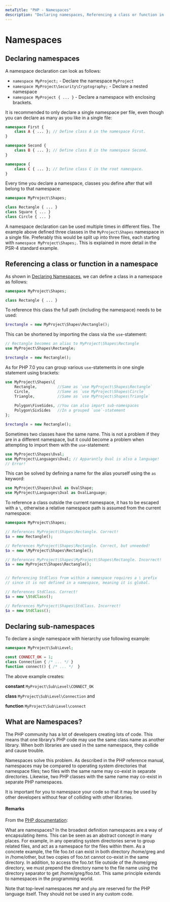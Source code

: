 ```yaml
---
metaTitle: "PHP - Namespaces"
description: "Declaring namespaces, Referencing a class or function in a namespace, Declaring sub-namespaces, What are Namespaces?"
---
```


# Namespaces



## Declaring namespaces


A namespace declaration can look as follows:

- `namespace MyProject;` - Declare the namespace `MyProject`
- `namespace MyProject\Security\Cryptography;` - Declare a nested namespace
- `namespace MyProject { ... }` - Declare a namespace with enclosing brackets.

It is recommended to only declare a single namespace per file, even though you can declare as many as you like in a single file:

```php
namespace First {
    class A { ... }; // Define class A in the namespace First.
}

namespace Second {
    class B { ... }; // Define class B in the namespace Second.
}

namespace {
    class C { ... }; // Define class C in the root namespace.
}

```

Every time you declare a namespace, classes you define after that will belong to that namespace:

```php
namespace MyProject\Shapes;

class Rectangle { ... }
class Square { ... }
class Circle { ... }

```

A namespace declaration can be used multiple times in different files. The example above defined three classes in the `MyProject\Shapes` namespace in a single file. Preferably this would be split up into three files, each starting with `namespace MyProject\Shapes;`. This is explained in more detail in the PSR-4 standard example.



## Referencing a class or function in a namespace


As shown in [Declaring Namespaces](http://stackoverflow.com/documentation/php/1021/namespaces/3304/declaring-namespaces), we can define a class in a namespace as follows:

```php
namespace MyProject\Shapes;

class Rectangle { ... }

```

To reference this class the full path (including the namespace) needs to be used:

```php
$rectangle = new MyProject\Shapes\Rectangle();

```

This can be shortened by importing the class via the `use`-statement:

```php
// Rectangle becomes an alias to MyProject\Shapes\Rectangle
use MyProject\Shapes\Rectangle;

$rectangle = new Rectangle();

```

As for PHP 7.0 you can group various `use`-statements in one single statement using brackets:

```php
use MyProject\Shapes\{
    Rectangle,         //Same as `use MyProject\Shapes\Rectangle`
    Circle,            //Same as `use MyProject\Shapes\Circle`
    Triangle,          //Same as `use MyProject\Shapes\Triangle`
    
    Polygon\FiveSides, //You can also import sub-namespaces
    Polygon\SixSides   //In a grouped `use`-statement
};

$rectangle = new Rectangle();

```

Sometimes two classes have the same name. This is not a problem if they are in a different namespace, but it could become a problem when attempting to import them with the `use`-statement:

```php
use MyProject\Shapes\Oval;
use MyProject\Languages\Oval; // Apparantly Oval is also a language!
// Error!

```

This can be solved by defining a name for the alias yourself using the `as` keyword:

```php
use MyProject\Shapes\Oval as OvalShape;
use MyProject\Languages\Oval as OvalLanguage;

```

To reference a class outside the current namespace, it has to be escaped with a `\`, otherwise a relative namespace path is assumed from the current namespace:

```php
namespace MyProject\Shapes;

// References MyProject\Shapes\Rectangle. Correct!
$a = new Rectangle();

// References MyProject\Shapes\Rectangle. Correct, but unneeded!
$a = new \MyProject\Shapes\Rectangle(); 

// References MyProject\Shapes\MyProject\Shapes\Rectangle. Incorrect!
$a = new MyProject\Shapes\Rectangle(); 


// Referencing StdClass from within a namespace requires a \ prefix
// since it is not defined in a namespace, meaning it is global.

// References StdClass. Correct!
$a = new \StdClass(); 

// References MyProject\Shapes\StdClass. Incorrect!
$a = new StdClass(); 

```



## Declaring sub-namespaces


To declare a single namespace with hierarchy use following example:

```php
namespace MyProject\Sub\Level;

const CONNECT_OK = 1;
class Connection { /* ... */ }
function connect() { /* ... */  }

```

The above example creates:

**constant** `MyProject\Sub\Level\CONNECT_OK`

**class** `MyProject\Sub\Level\Connection` and

**function** `MyProject\Sub\Level\connect`



## What are Namespaces?


The PHP community has a lot of developers creating lots of code. This means that one library’s PHP code may use the same class name as another library. When both libraries are used in the same namespace, they collide and cause trouble.

Namespaces solve this problem. As described in the PHP reference manual, namespaces may be compared to operating system directories that namespace files; two files with the same name may co-exist in separate directories. Likewise, two PHP classes with the same name may co-exist in separate PHP namespaces.

It is important for you to namespace your code so that it may be used by other developers without fear of colliding with other libraries.



#### Remarks


From the [PHP documentation](http://php.net/manual/en/language.namespaces.rationale.php):

> 
What are namespaces? In the broadest definition namespaces are a way of encapsulating items. This can be seen as an abstract concept in many places. For example, in any operating system directories serve to group related files, and act as a namespace for the files within them. As a concrete example, the file foo.txt can exist in both directory /home/greg and in /home/other, but two copies of foo.txt cannot co-exist in the same directory. In addition, to access the foo.txt file outside of the /home/greg directory, we must prepend the directory name to the file name using the directory separator to get /home/greg/foo.txt. This same principle extends to namespaces in the programming world.


Note that top-level namespaces `PHP` and `php` are reserved for the PHP language itself.  They should not be used in any custom code.

